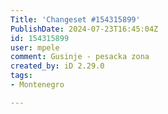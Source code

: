 ```yaml
---
Title: 'Changeset #154315899'
PublishDate: 2024-07-23T16:45:04Z
id: 154315899
user: mpele
comment: Gusinje - pesacka zona
created_by: iD 2.29.0
tags:
- Montenegro

---
```

